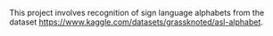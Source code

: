 This project involves recognition of sign language alphabets from the dataset https://www.kaggle.com/datasets/grassknoted/asl-alphabet.
